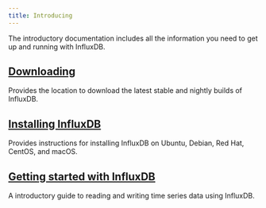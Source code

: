 ```yaml
---
title: Introducing
---
```


The introductory documentation includes all the information you need to get up and running with InfluxDB.

## [Downloading](https://influxdata.com/downloads/#influxdb)

Provides the location to download the latest stable and nightly builds of InfluxDB.

## [Installing InfluxDB](/influxdb/v1.3/introduction/installation/)

Provides instructions for installing InfluxDB on Ubuntu, Debian, Red Hat, CentOS, and macOS.

## [Getting started with InfluxDB](/influxdb/v1.3/introduction/getting_started/)

A introductory guide to reading and writing time series data using InfluxDB.
